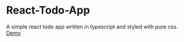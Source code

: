 # React-Todo-App
A simple react todo app written in typescript and styled with pure css. [Demo](https://reactts-todo-app.vercel.app)
